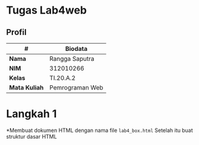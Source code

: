 # Tugas Lab4web
## Profil

| #               | Biodata             |
| --------------- | ------------------- |
| **Nama**        | Rangga Saputra |
| **NIM**         | 312010266           |
| **Kelas**       | TI.20.A.2           |
| **Mata Kuliah** | Pemrograman Web     |

# Langkah 1

*Membuat dokumen HTML dengan nama file `lab4_box.html` Setelah itu buat struktur dasar HTML

